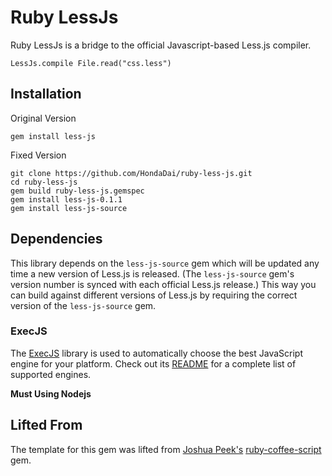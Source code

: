 Ruby LessJs
=================

Ruby LessJs is a bridge to the official Javascript-based Less.js compiler.

    LessJs.compile File.read("css.less")


Installation
------------

Original Version

    gem install less-js

Fixed Version
	
	git clone https://github.com/HondaDai/ruby-less-js.git
	cd ruby-less-js
	gem build ruby-less-js.gemspec
	gem install less-js-0.1.1
	gem install less-js-source


Dependencies
------------

This library depends on the `less-js-source` gem which will be
updated any time a new version of Less.js is released. (The
`less-js-source` gem's version number is synced with each
official Less.js release.) This way you can build against
different versions of Less.js by requiring the correct version of
the `less-js-source` gem.


### ExecJS

The [ExecJS](https://github.com/sstephenson/execjs) library is used to automatically choose the best JavaScript engine for your platform. Check out its [README](https://github.com/sstephenson/execjs/blob/master/README.md) for a complete list of supported engines.

**Must Using Nodejs**


Lifted From
-----------

The template for this gem was lifted from [Joshua Peek's](https://github.com/josh) [ruby-coffee-script](https://github.com/josh/ruby-coffee-script) gem.
